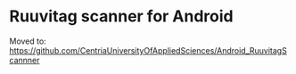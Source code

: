 # Ruuvitag scanner for Android
Moved to:
https://github.com/CentriaUniversityOfAppliedSciences/Android_RuuvitagScannner
